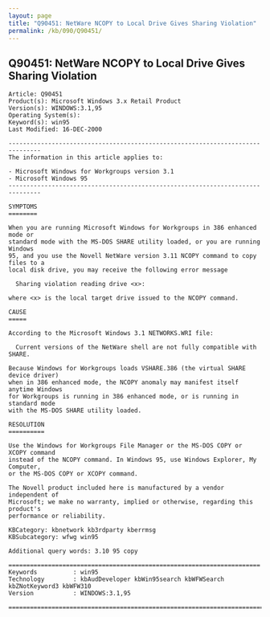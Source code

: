 ```yaml
---
layout: page
title: "Q90451: NetWare NCOPY to Local Drive Gives Sharing Violation"
permalink: /kb/090/Q90451/
---
```


## Q90451: NetWare NCOPY to Local Drive Gives Sharing Violation

	Article: Q90451
	Product(s): Microsoft Windows 3.x Retail Product
	Version(s): WINDOWS:3.1,95
	Operating System(s): 
	Keyword(s): win95
	Last Modified: 16-DEC-2000
	
	-------------------------------------------------------------------------------
	The information in this article applies to:
	
	- Microsoft Windows for Workgroups version 3.1 
	- Microsoft Windows 95 
	-------------------------------------------------------------------------------
	
	SYMPTOMS
	========
	
	When you are running Microsoft Windows for Workgroups in 386 enhanced mode or
	standard mode with the MS-DOS SHARE utility loaded, or you are running Windows
	95, and you use the Novell NetWare version 3.11 NCOPY command to copy files to a
	local disk drive, you may receive the following error message
	
	  Sharing violation reading drive <x>:
	
	where <x> is the local target drive issued to the NCOPY command.
	
	CAUSE
	=====
	
	According to the Microsoft Windows 3.1 NETWORKS.WRI file:
	
	  Current versions of the NetWare shell are not fully compatible with SHARE.
	
	Because Windows for Workgroups loads VSHARE.386 (the virtual SHARE device driver)
	when in 386 enhanced mode, the NCOPY anomaly may manifest itself anytime Windows
	for Workgroups is running in 386 enhanced mode, or is running in standard mode
	with the MS-DOS SHARE utility loaded.
	
	RESOLUTION
	==========
	
	Use the Windows for Workgroups File Manager or the MS-DOS COPY or XCOPY command
	instead of the NCOPY command. In Windows 95, use Windows Explorer, My Computer,
	or the MS-DOS COPY or XCOPY command.
	
	The Novell product included here is manufactured by a vendor independent of
	Microsoft; we make no warranty, implied or otherwise, regarding this product's
	performance or reliability.
	
	KBCategory: kbnetwork kb3rdparty kberrmsg
	KBSubcategory: wfwg win95
	
	Additional query words: 3.10 95 copy
	
	======================================================================
	Keywords          : win95 
	Technology        : kbAudDeveloper kbWin95search kbWFWSearch kbZNotKeyword3 kbWFW310
	Version           : WINDOWS:3.1,95
	
	=============================================================================
	

